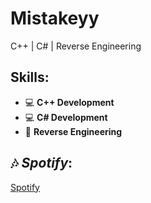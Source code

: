 # Mistakeyy

C++ | C# | Reverse Engineering

## Skills:
- 💻 **C++ Development**
- 💻 **C# Development**
- 🔧 **Reverse Engineering**

## 🎶 *Spotify*:
[Spotify](https://open.spotify.com/user/31mxxwbe3z2vubrftacaqd5zkrpa?si=d746ded9529e4d80)
